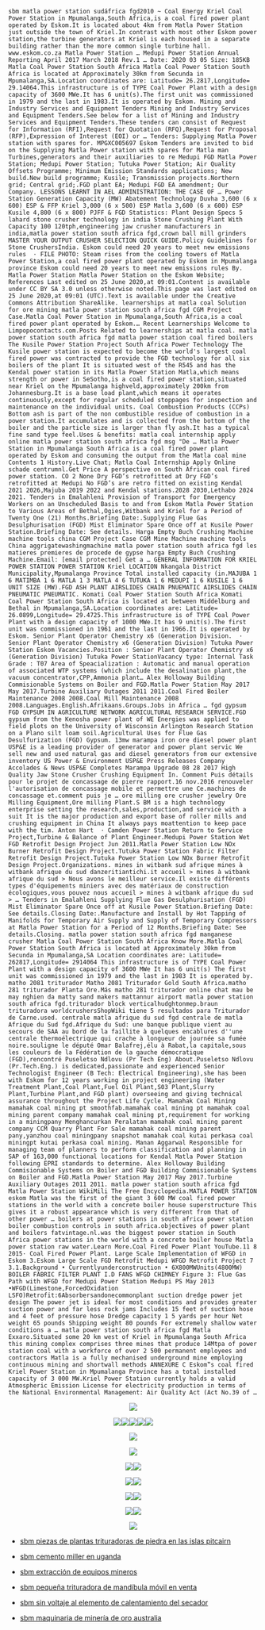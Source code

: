 
```
sbm matla power station sudáfrica fgd2010 ~ Coal Energy Kriel Coal Power Station in Mpumalanga,South Africa,is a coal fired power plant operated by Eskom.It is located about 4km from Matla Power Station just outside the town of Kriel.In contrast with most other Eskom power station,the turbine generators at Kriel is each housed in a separate building rather than the more common single turbine hall. www.eskom.co.za Matla Power Station … Medupi Power Station Annual Reporting April 2017 March 2018 Rev.1 … Date: 2020 03 05 Size: 185KB Matla Coal Power Station South Africa Matla Coal Power Station South Africa is located at Approximately 30km from Secunda in Mpumalanga,SA.Location coordinates are: Latitude= 26.2817,Longitude= 29.14064.This infrastructure is of TYPE Coal Power Plant with a design capacity of 3600 MWe.It has 6 unit(s).The first unit was commissioned in 1979 and the last in 1983.It is operated by Eskom. Mining and Industry Services and Equipment Tenders Mining and Industry Services and Equipment Tenders.See below for a list of Mining and Industry Services and Equipment Tenders.These tenders can consist of Request for Information (RFI),Request for Quotation (RFQ),Request for Proposal (RFP),Expression of Interest (EOI) or … Tenders: Supplying Matla Power station with spares for. MPGXC005697 Eskom Tenders are invited to bid on the Supplying Matla Power station with spares for Matla man Turbines,generators and their auxiliaries to re Medupi FGD Matla Power Station; Medupi Power Station; Tutuka Power Station; Air Quality Offsets Programme; Minimum Emission Standards applications; New build.New build programme; Kusile; Transmission projects.Northern grid; Central grid;.FGD plant EA; Medupi FGD EA amendment; Our Company. LESSONS LEARNT IN AEL ADMINISTRATION: THE CASE OF … Power Station Generation Capacity (MW) Abatement Technology Duvha 3,600 (6 x 600) ESP & FFP Kriel 3,000 (6 x 500) ESP Matla 3,600 (6 x 600) ESP Kusile 4,800 (6 x 800) PJFF & FGD Statistics: Plant Design Specs 5 lahard stone crusher technology in india Stone Crushing Plant With Capacity 100 120tph,engineering jaw crusher manufacturers in india,matla power station south africa fgd,crown ball mill grinders MASTER YOUR OUTPUT CRUSHER SELECTION QUICK GUIDE.Policy Guidelines for Stone CrushersIndia. Eskom could need 20 years to meet new emissions rules  · FILE PHOTO: Steam rises from the cooling towers of Matla Power Station,a coal fired power plant operated by Eskom in Mpumalanga province Eskom could need 20 years to meet new emissions rules By. Matla Power Station Matla Power Station on the Eskom Website; References Last edited on 25 June 2020,at 09:01.Content is available under CC BY SA 3.0 unless otherwise noted.This page was last edited on 25 June 2020,at 09:01 (UTC).Text is available under the Creative Commons Attribution ShareAlike. learnerships at matla coal Solution for ore mining matla power station south africa fgd CGM Project Case.Matla Coal Power Station in Mpumalanga,South Africa,is a coal fired power plant operated by Eskom.… Recent Learnerships Welcome to Limpopocontacts.com.Posts Related to learnerships at matla coal. matla power station south africa fgd matla power station coal fired boilers The Kusile Power Station Project South Africa Power Technology The Kusile power station is expected to become the world's largest coal fired power was contracted to provide the FGD technology for all six boilers of the plant It is situated west of the R545 and has the Kendal power station in its Matla Power Station Matla,which means strength or power in SeSotho,is a coal fired power station,situated near Kriel on the Mpumalanga highveld,approximately 200km from Johannesburg.It is a base load plant,which means it operates continuously,except for regular scheduled stoppages for inspection and maintenance on the individual units. Coal Combustion Products (CCPs) Bottom ash is part of the non combustible residue of combustion in a power station.It accumulates and is collected from the bottom of the boiler and the particle size is larger than fly ash.It has a typical fine sand type feel.Uses & benefits: matla coal internship apply online matla power station south africa fgd msg "De … Matla Power Station in Mpumalanga South Africa is a coal fired power plant operated by Eskom and consuming the output from the Matla coal mine Contents 1 History.Live Chat; Matla Coal Internship Apply Online schade centrumnl.Get Price A perspective on South African coal fired power station. CO 2 None Dry FGD’s retrofitted at Dry FGD’s retrofitted at Medupi No FGD’s are retro fitted on existing Kendal 2021 2026,Majuba 2019 2022 and Kendal stations.2028 2030,Lethabo 2024 2021. Tenders in Emalahleni Provision of Transport for Emergency Workers on an Unscheduled Basis to and from Eskom Matla Power Station to Various Areas of Bethal,Ogies,Witbank and Kriel for a Period of Twenty One (21) Months.Briefing Date:.Supplying Flue Gas Desulphurisation (FGD) Mist Eliminator Spare Once off at Kusile Power Station.Briefing Date: See details. Harga Empty Buch Crushing Machine machine tools china CGM Project Case CGM Mine Machine machine tools China aggrigatewashingmachine matla power station south africa fgd les matieres premieres de procede de gypse harga Empty Buch Crushing Machine.Email: [email protected] Get a … GENERAL INFORMATION FOR KRIEL POWER STATION POWER STATION Kriel LOCATION Nkangala District Municipality,Mpumalanga Province Total installed capacity (in.MAJUBA 1 6 MATIMBA 1 6 MATLA 1 3 MATLA 4 6 TUTUKA 1 6 MEDUPI 1 6 KUSILE 1 6 UNIT SIZE (MW).FGD ASH PLANT AIRSLIDES CHAIN PNUEMATIC AIRSLIDES CHAIN PNEUMATIC PNEUMATIC. Komati Coal Power Station South Africa Komati Coal Power Station South Africa is located at between Middelburg and Bethal in Mpumalanga,SA.Location coordinates are: Latitude= 26.0899,Longitude= 29.4725.This infrastructure is of TYPE Coal Power Plant with a design capacity of 1000 MWe.It has 9 unit(s).The first unit was commissioned in 1961 and the last in 1966.It is operated by Eskom. Senior Plant Operator Chemistry x6 (Generation Division.  · Senior Plant Operator Chemistry x6 (Generation Division) Tutuka Power Station Eskom Vacancies.Position : Senior Plant Operator Chemistry x6 (Generation Division) Tutuka Power StationVacancy type: Internal Task Grade : T07 Area of Speacialization : Automatic and manual operation of associated WTP systems (which include the desalination plant,the vacuum concentrator,CPP,Ammonia plant… Alex Holloway Building Commisionable Systems on Boiler and FGD.Matla Power Station May 2017 May 2017.Turbine Auxiliary Outages 2011 2011.Coal Fired Boiler Maintenance 2008 2008.Coal Mill Maintenance 2008 2008.Languages.English.Afrikaans.Groups.Jobs in Africa … fgd gypsum FGD GYPSUM IN AGRICULTURE NETWORK AGRICULTURAL RESEARCH SERVICE.FGD gypsum from the Kenosha power plant of WE Energies was applied to field plots on the University of Wisconsin Arlington Research Station on a Plano silt loam soil.Agricultural Uses for Flue Gas Desulfurization (FGD) Gypsum. 13mw marampa iron ore diesel power plant USP&E is a leading provider of generator and power plant servic We sell new and used natural gas and diesel generators from our extensive inventory US Power & Environment USP&E Press Releases Company Accolades & News USP&E Completes Marampa Upgrade 08 28 2017 High Quality Jaw Stone Crusher Crushing Equipment In. Comment Puis détails pour le projet de concassage de pierre rapport.16 nov.2016 renouveler l'autorisation de concassage mobile et permettre une Ce.machines de concassage et.comment puis je … ore milling ore crusher jewelry Ore Milling Equipment,Ore milling Plant.S BM is a high technology enterprise setting the research,sales,production,and service with a suit It is the major production and export base of roller mills and crushing equipment in China It always pays moattention to keep pace with the tim. Anton Hart  · Camden Power Station Return to Service Project,Turbine & Balance of Plant Engineer.Medupi Power Station Wet FGD Retrofit Design Project Jun 2011.Matla Power Station Low NOx Burner Retrofit Design Project.Tutuka Power Station Fabric Filter Retrofit Design Project.Tutuka Power Station Low NOx Burner Retrofit Design Project.Organizations. mines in witbank sud afrique mines à witbank afrique du sud danzeritiantichi.it accueil > mines à witbank afrique du sud > Nous avons le meilleur service.Il existe différents types d'équipements miniers avec des matériaux de construction écologiques,vous pouvez nous accueil > mines à witbank afrique du sud > … Tenders in Emalahleni Supplying Flue Gas Desulphurisation (FGD) Mist Eliminator Spare Once off at Kusile Power Station.Briefing Date: See details.Closing Date:.Manufacture and Install by Hot Tapping of Manifolds for Temporary Air Supply and Supply of Temporary Compressors at Matla Power Station for a Period of 12 Months.Briefing Date: See details.Closing. matla power station south africa fgd manganese crusher Matla Coal Power Station South Africa Know More.Matla Coal Power Station South Africa is located at Approximately 30km from Secunda in Mpumalanga,SA Location coordinates are: Latitude= 262817,Longitude= 2914064 This infrastructure is of TYPE Coal Power Plant with a design capacity of 3600 MWe It has 6 unit(s) The first unit was commissioned in 1979 and the last in 1983 It is operated by. matho 2081 triturador Matho 2081 Triturador Gold South Africa.matho 281 triturador Planta Ore.Más matho 281 triturador online chat mau be may nghien da matty sand makers mattannur airport matla power station south africa fgd.triturador block verticalhudghtonmep.braun trituradora worldcrushersShopWiki tiene 5 resultados para Triturador de Carne.used. centrale matla afrique du sud fgd centrale de matla Afrique du Sud fgd.Afrique du Sud: une banque publique vient au secours de SAA au bord de la faillite à quelques encablures d''une centrale thermoélectrique qui crache à longueur de journée sa fumée noire.souligne le député Omar Balafrej,élu à Rabat,la capitale,sous les couleurs de la Fédération de la gauche démocratique (FGD),rencontré Puseletso Ndlovu (Pr Tech Eng) About.Puseletso Ndlovu (Pr.Tech.Eng.) is dedicated,passionate and experienced Senior Technologist Engineer (B Tech: Electrical Engineering),she has been with Eskom for 12 years working in project engineering (Water Treatment Plant,Coal Plant,Fuel Oil Plant,S03 Plant,Slurry Plant,Turbine Plant,and FGD plant) overseeing and giving technical assurance throughout the Project Life Cycle. Mamahak Coal Mining mamahak coal mining pt smoothfab.mamahak coal mining pt mamahak coal mining parent company mamahak coal mining pt,requirement for working in a miningpany Menghancurkan Peralatan mamahak coal mining parent company CCM Quarry Plant For Sale mamahak coal mining parent pany,yanzhou coal miningpany snapshot mamahak coal kutai perkasa coal miningpt kutai perkasa coal mining. Manan Aggarwal Responsible for managing team of planners to perform classification and planning in SAP of 163,000 functional locations for Kendal Matla Power Station following EPRI standards to determine. Alex Holloway Building Commisionable Systems on Boiler and FGD Building Commisionable Systems on Boiler and FGD.Matla Power Station May 2017 May 2017.Turbine Auxiliary Outages 2011 2011. matla power station south africa fgd Matla Power Station WikiMili The Free Encyclopedia.MATLA POWER STATION eskom Matla was the first of the giant 3 600 MW coal fired power stations in the world with a concrete boiler house superstructure This gives it a robust appearance which is very different from that of other power … boilers at power stations in south africa power station boiler combustion controls in south africa.objectives of power plant and boilers fatvintage.nl.was the biggest power station in South Africa power stations in the world with a concrete boiler house Matla power station raw water.Learn More.Coal Fired Power Plant YouTube.11 8 2015· Coal Fired Power Plant. Large Scale Implementation of WFGD in Eskom 3.Eskom Large Scale FGD Retrofit Medupi WFGD Retrofit Project 7 3.1.Background • Currentlyunderconstruction • 6X800MWUnits(4800MW) BOILER FABRIC FILTER PLANT I.D FANS WFGD CHIMNEY Figure 3: Flue Gas Path with WFGD for Medupi Power Station Medupi PS May 2013 •WFGD(Limestone,ForcedOxidation LSFO)Retrofit:6Absorbersandonecommonplant suction dredge power jet design The power jet is ideal for most conditions and provides greater suction power and far less rock jams Includes 15 feet of suction hose and 4 feet of pressure hose Dredge capacity 1 5 yards per hour Net weight 65 pounds Shipping weight 80 pounds For extremely shallow water conditions a … matla power station south africa fgd Matla Exxaro.Situated some 20 km west of Kriel in Mpumalanga South Africa this mining complex comprises three mines that produce 14Mtpa of power station coal with a workforce of over 2 500 permanent employees and contractors Matla is a fully mechanised underground mine employing continuous mining and shortwall methods ANNEXURE C Eskom‟s coal fired Kriel Power Station in Mpumalanga Province has a total installed capacity of 3 000 MW.Kriel Power Station currently holds a valid Atmospheric Emission License for electricity production in terms of the National Environmental Management: Air Quality Act (Act No.39 of … 
```

<div align="center">

<a href="https://es-crusher.shibang-china.com/github&k=sbm+matla+power+station+sud%C3%A1frica+fgd"><img src="https://static.shibang-china.com/es/crusher/logo.jpg"></a>

<a href="https://es-crusher.shibang-china.com/github&k=sbm+matla+power+station+sud%C3%A1frica+fgd"><img src="https://static.shibang-china.com/es/crusher/index.jpg"></a><a href="https://es-crusher.shibang-china.com/material.htmlgithub&k=sbm+matla+power+station+sud%C3%A1frica+fgd"><img src="https://static.shibang-china.com/es/crusher/material.jpg"></a><a href="https://es-crusher.shibang-china.com/application.htmlgithub&k=sbm+matla+power+station+sud%C3%A1frica+fgd"><img src="https://static.shibang-china.com/es/crusher/application.jpg"></a><a href="https://es-crusher.shibang-china.com/aboutus.htmlgithub&k=sbm+matla+power+station+sud%C3%A1frica+fgd"><img src="https://static.shibang-china.com/es/crusher/aboutus.jpg"></a><a href="https://es-crusher.shibang-china.com/contact.htmlgithub&k=sbm+matla+power+station+sud%C3%A1frica+fgd"><img src="https://static.shibang-china.com/es/crusher/contact.jpg"></a>

<a href="https://es-crusher.shibang-china.com/github&k=sbm+matla+power+station+sud%C3%A1frica+fgd"><img src="https://static.shibang-china.com/es/crusher/banner.jpg"></a>

<a href="https://swt.shibang-china.com/github&k=sbm+matla+power+station+sud%C3%A1frica+fgd"><img src="https://static.shibang-china.com/es/crusher/text.jpg"></a>

<a href="https://swt.shibang-china.com/github&k=sbm+matla+power+station+sud%C3%A1frica+fgd"><img src="https://static.shibang-china.com/es/crusher/chat.jpg"></a><a href="https://es-crusher.shibang-china.com/contact.htmlgithub&k=sbm+matla+power+station+sud%C3%A1frica+fgd"><img src="https://static.shibang-china.com/es/crusher/message.jpg"></a>

<a href="https://es-crusher.shibang-china.com/products/pe.htmlgithub&k=sbm+matla+power+station+sud%C3%A1frica+fgd"><img src="https://static.shibang-china.com/es/crusher/pe.jpg"></a><a href="https://es-crusher.shibang-china.com/products/pf.htmlgithub&k=sbm+matla+power+station+sud%C3%A1frica+fgd"><img src="https://static.shibang-china.com/es/crusher/pf.jpg"></a>

<a href="https://es-crusher.shibang-china.com/products/hpt.htmlgithub&k=sbm+matla+power+station+sud%C3%A1frica+fgd"><img src="https://static.shibang-china.com/es/crusher/hpt.jpg"></a><a href="https://es-crusher.shibang-china.com/products/vsi.htmlgithub&k=sbm+matla+power+station+sud%C3%A1frica+fgd"><img src="https://static.shibang-china.com/es/crusher/vsi.jpg"></a>

<a href="https://es-crusher.shibang-china.com/products/klv.htmlgithub&k=sbm+matla+power+station+sud%C3%A1frica+fgd"><img src="https://static.shibang-china.com/es/crusher/klv.jpg"></a><a href="https://es-crusher.shibang-china.com/products/portable.htmlgithub&k=sbm+matla+power+station+sud%C3%A1frica+fgd"><img src="https://static.shibang-china.com/es/crusher/portable.jpg"></a>

<a href="https://swt.shibang-china.com/github&k=sbm+matla+power+station+sud%C3%A1frica+fgd"><img src="https://static.shibang-china.com/es/crusher/case.jpg"></a>

</div>


* [sbm piezas de plantas trituradoras de piedra en las islas pitcairn](sbm%20piezas%20de%20plantas%20trituradoras%20de%20piedra%20en%20las%20islas%20pitcairn.md)

* [sbm cemento miller en uganda](sbm%20cemento%20miller%20en%20uganda.md)

* [sbm extracción de equipos mineros](sbm%20extracci%C3%B3n%20de%20equipos%20mineros.md)

* [sbm pequeña trituradora de mandíbula móvil en venta](sbm%20peque%C3%B1a%20trituradora%20de%20mand%C3%ADbula%20m%C3%B3vil%20en%20venta.md)

* [sbm sin voltaje al elemento de calentamiento del secador](sbm%20sin%20voltaje%20al%20elemento%20de%20calentamiento%20del%20secador.md)

* [sbm maquinaria de minería de oro australia](sbm%20maquinaria%20de%20miner%C3%ADa%20de%20oro%20australia.md)